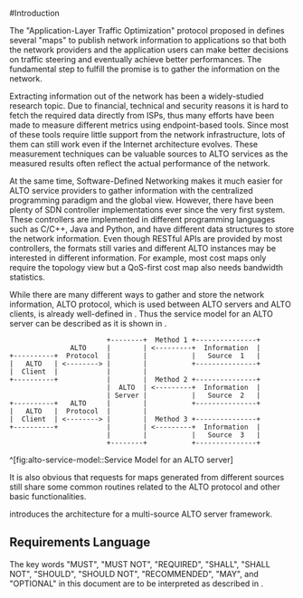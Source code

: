 
#Introduction

The "Application-Layer Traffic Optimization" protocol proposed in [](#RFC7285)
defines several "maps" to publish network information to applications so that
both the network providers and the application users can make better decisions
on traffic steering and eventually achieve better performances.  The fundamental
step to fulfill the promise is to gather the information on the network.

<!-- Motivation: the fact that there are different sources [[[ -->

Extracting information out of the network has been a widely-studied research
topic.  Due to financial, technical and security reasons it is hard to fetch the
required data directly from ISPs, thus many efforts have been made to measure
different metrics using endpoint-based tools.  Since most of these tools require
little support from the network infrastructure, lots of them can still work even
if the Internet architecture evolves.  These measurement techniques can be
valuable sources to ALTO services as the measured results often reflect the
actual performance of the network.

At the same time, Software-Defined Networking makes it much easier for ALTO
service providers to gather information with the centralized programming
paradigm and the global view.  However, there have been plenty of SDN
controller implementations ever since the very first [](#NOX) system.  These
controllers are implemented in different programming languages such as C/C++,
Java and Python, and have different data structures to store the network
information.  Even though RESTful APIs are provided by most controllers, the
formats still varies and different ALTO instances may be interested in different
information.  For example, most cost maps only require the topology view but a
QoS-first cost map also needs bandwidth statistics.

<!-- TODO at least two examples of different topology presentations -->

While there are many different ways to gather and store the network information,
ALTO protocol, which is used between ALTO servers and ALTO clients, is already
well-defined in [](#RFC7285).  Thus the service model for an ALTO server can be
described as it is shown in [](#fig:alto-service-model).

<!-- ]]] -->


                            +--------+  Method 1 +---------------+
                   ALTO     |        | <---------+  Information  |
    +----------+  Protocol  |        |           |   Source  1   |
    |   ALTO   | <--------> |        |           +---------------+
    |  Client  |            |        |
    +----------+            |        |  Method 2 +---------------+
                            |  ALTO  | <---------+  Information  |
                            | Server |           |   Source  2   |
    +----------+   ALTO     |        |           +---------------+
    |   ALTO   |  Protocol  |        |
    |  Client  | <--------> |        |  Method 3 +---------------+
    +----------+            |        | <---------+  Information  |
                            |        |           |   Source  3   |
                            +--------+           +---------------+
^[fig:alto-service-model::Service Model for an ALTO server]

<!-- Motivation: the need to reuse and aggregate meta information [[[ -->



<!-- ]]] -->

<!-- Motivation: reusable functionalities [[[ -->

It is also obvious that requests for maps generated from different sources still
share some common routines related to the ALTO protocol and other basic
functionalities.

<!-- ]]] -->

[](#framework-design) introduces the architecture for a multi-source ALTO
server framework.

## Requirements Language

The key words "MUST", "MUST NOT", "REQUIRED", "SHALL", "SHALL NOT", "SHOULD",
"SHOULD NOT", "RECOMMENDED", "MAY", and "OPTIONAL" in this document are to be
interpreted as described in [](#RFC2119).
